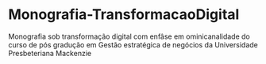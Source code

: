 # Monografia-TransformacaoDigital
Monografia sob transformação digital com enfâse em ominicanalidade do curso de pós gradução em Gestão estratégica de negócios da Universidade Presbeteriana Mackenzie
